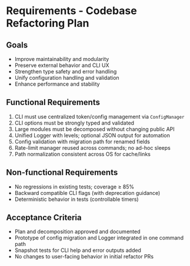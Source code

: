 # Requirements - Codebase Refactoring Plan

## Goals
- Improve maintainability and modularity
- Preserve external behavior and CLI UX
- Strengthen type safety and error handling
- Unify configuration handling and validation
- Enhance performance and stability

## Functional Requirements
1. CLI must use centralized token/config management via `ConfigManager`
2. CLI options must be strongly typed and validated
3. Large modules must be decomposed without changing public API
4. Unified Logger with levels; optional JSON output for automation
5. Config validation with migration path for renamed fields
6. Rate-limit manager reused across commands; no ad-hoc sleeps
7. Path normalization consistent across OS for cache/links

## Non-functional Requirements
- No regressions in existing tests; coverage ≥ 85%
- Backward compatible CLI flags (with deprecation guidance)
- Deterministic behavior in tests (controllable timers)

## Acceptance Criteria
- Plan and decomposition approved and documented
- Prototype of config migration and Logger integrated in one command path
- Snapshot tests for CLI help and error outputs added
- No changes to user-facing behavior in initial refactor PRs
